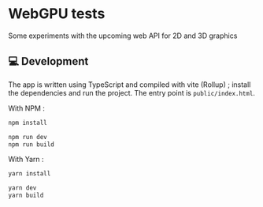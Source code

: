 # WebGPU tests

Some experiments with the upcoming web API for 2D and 3D graphics

## 💻 Development

The app is written using TypeScript and compiled with vite (Rollup) ; install the dependencies and run the project. The entry point is `public/index.html`.

With NPM :

```bash
npm install

npm run dev
npm run build
```

With Yarn :

```bash
yarn install

yarn dev
yarn build
```
